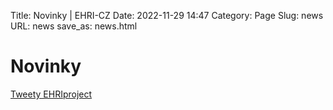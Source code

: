 Title: Novinky | EHRI-CZ
Date: 2022-11-29 14:47
Category: Page
Slug: news
URL: news
save_as: news.html

# Novinky

<a class="twitter-timeline" data-width="500" data-height="800" data-dnt="true" href="https://twitter.com/EHRIproject?ref_src=twsrc%5Etfw">Tweety EHRIproject</a> <script async src="https://platform.twitter.com/widgets.js" charset="utf-8"></script>
